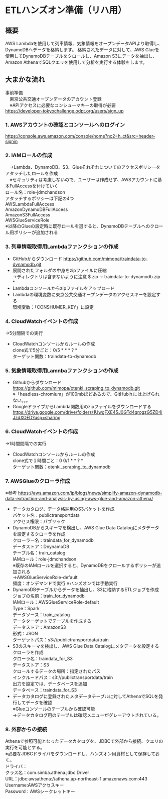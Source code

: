 # ETLハンズオン準備（リハ用）

## 概要
AWS Lambdaを使用して列車情報、気象情報をオープンデータAPIより取得し、DynamoDBへデータを格納します。
格納されたデータに対して、AWS Glueを使用してDynamoDBテーブルをクロールし、Amazon S3にデータを抽出し、Amazon AthenaでSQLクエリを使用して分析を実行する体験をします。

## 大まかな流れ
事前準備  
　東京公共交通オープンデータのアカウント登録  
　※APIアクセスに必要なコンシューマキーの取得が必要  
https://developer-tokyochallenge.odpt.org/users/sign_up

### 1. AWSアカウントの確認とコンソールへのログイン
https://console.aws.amazon.com/console/home?nc2=h_ct&src=header-signin

### 2. IAMロールの作成
　→Lambda、DynamoDB、S3、Glueそれぞれについてのアクセスポリシーをアタッチしたロールを作成  
　※セキュリティは考慮しないので、ユーザーは作成せず、AWSアカウントに基本FullAccessを付けていく  
ロール名：role-jdmchandson  
アタッチするポリシーは下記の4つ  
AWSLambdaFullAccess  
AmazonDynamoDBFullAccess  
AmazonS3FullAccess  
AWSGlueServiceRole  
※以降のGlueの設定時に既存ロールを選すると、DynamoDBテーブルへのクロール用ポリシーが追加される

### 3. 列車情報取得用Lambdaファンクションの作成
* GitHubからダウンロード
https://github.com/mimopa/traindata-to-dynamodb.git
* 展開されたフォルダの中身をzipファイルに圧縮  
→ディレクトリは含まないように注意
$ zip -r traindata-to-dynamodb.zip *
* Lambdaコンソールからzipファイルをアップロード
* Lambdaの環境変数に東京公共交通オープンデータのアクセスキーを設定する  
環境変数：「CONSHUMER_KEY」に設定

### 4. CloudWatchイベントの作成  
→5分間隔での実行
* CloudWatchコンソールからルールの作成  
  clone式で5分ごと：0/5 * * * ? *  
  ターゲット関数：traindata-to-dynamodb

### 5. 気象情報取得用Lamnbaファンクションの作成
* Githubからダウンロード
https://github.com/mimopa/otenki_scraping_to_dynamodb.git  
※「headless-chromium」が100mbほどあるので、GitHubｈには上げられない。。。  
* GoogleドライブからLambda関数用のzipファイルをダウンロードする
  https://drive.google.com/drive/folders/1UwgFXE45J0GTd4qrogzG5ZD4iJzdXOED?usp=sharing

### 6. CloudWatchイベントの作成
→1時間間隔での実行  
* CloudWatchコンソールからルールの作成  
  clone式で１時間ごと：0 0/1 * * ? *  
  ターゲット関数：otenki_scraping_to_dynamodb

### 7. AWSGlueのクローラ作成
※参考
https://aws.amazon.com/jp/blogs/news/simplify-amazon-dynamodb-data-extraction-and-analysis-by-using-aws-glue-and-amazon-athena/
* データカタログ、データ格納用のS3バケットを作成  
  バケット名：publictransportdata  
  アクセス権限：パブリック  
* DynamoDBからスキーマを検出し、AWS Glue Data Catalogにメタデータを設定するクローラを作成  
  クローラー名：traindata_for_dynamodb  
  データストア：DnynamoDB  
  テーブル名：train_catalog  
  IAMロール：role-jdmchandson  
  ※既存のIAMロールを選択すると、DynamoDBをクロールするポリシーが追加される  
  →AWSGlueServiceRole-default  
  頻度：オンデマンドで実行 ※ハンズオンでは手動実行  
* DynamoDBテーブルからデータを抽出し、S3に格納するETLジョブを作成  
  ジョブの名前：train_for_dynamodb  
  IAMロール：AWSGlueServiceRole-default  
  Type：Spark  
  データソース：train_catalog  
  データターゲットでテーブルを作成する  
  データストア：AmazonS3  
  形式：JSON  
  ターゲットパス：s3://publictransportdata/train  
* S3のスキーマを検出し、AWS Glue Data Catalogにメタデータを設定するクローラを作成  
  クローラ名：traindata_for_S3  
  データストア：S3  
  クロールするデータの場所：指定されたパス  
  インクルードパス：s3://publictransportdata/train  
  出力を設定では、データベースを追加  
  データベース：traindata_for_S3  
* データカタログに登録されたメタデータテーブルに対してAthenaでSQLを発行してデータを確認  
※Glueコンソールのテーブルから確認可能  
→データカタログ用のテーブルは確認メニューがグレーアウトされている。  
### 8. 外部からの接続  
Athenaで参照可能となったデータカタログを、JDBCで外部から接続、クエリの実行を可能とする。  
※必要なJDBCドライバをダウンロードし、ハンズオン用資材として保存しておく。  
  ドライバ：  
  クラス名：com.simba.athena.jdbc.Driver  
  URL：jdbc:awsathena://athena.ap-northeast-1.amazonaws.com:443  
  Username:AWSアクセスキー  
  Password：AWSシークレットキー  
